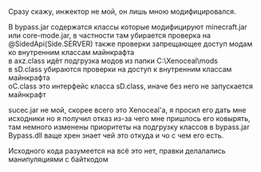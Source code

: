 Сразу скажу, инжектор не мой, он лишь мною модифицировался.

В bypass.jar содержатся классы которые модифицируют minecraft.jar или core-mode.jar, в частности там убирается проверка на @SidedApi(Side.SERVER) также проверки запрещающее доступ модам ко внутренним классам майнкрафта  
в axz.class идёт подгрузка модов из папки C:\Xenoceal\mods   
в sD.class убираются проверки на доступ к внутренним классам майнкрафта   
oC.class это интерфейс класса sD.class, иначе без него не запускается майнкрафт

sucec.jar не мой, скорее всего это Xenoceal'а, я просил его дать мне исходники но я получил отказ из-за чего мне пришлось его ковырять, там немного изменены приоритеты на подгрузку классов в bypass.jar   
Bypass.dll ваще хрен знает чей это откуда и чо с чем его есть.

Исходного кода разумеется на всё это нет, правки делалались манипуляциями с байткодом